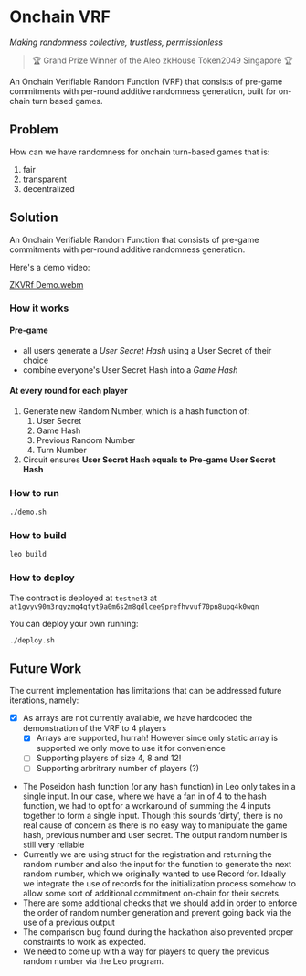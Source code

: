 # Onchain VRF

_Making randomness collective, trustless, permissionless_

> 🏆 Grand Prize Winner of the Aleo zkHouse Token2049 Singapore 🏆

An Onchain Verifiable Random Function (VRF) that consists of pre-game commitments with per-round additive randomness generation, built for on-chain turn based games.

## Problem

How can we have randomness for onchain turn-based games that is:

1. fair
2. transparent
3. decentralized

## Solution

An Onchain Verifiable Random Function that consists of pre-game commitments with per-round additive randomness generation.

Here's a demo video:

[ZKVRf Demo.webm](https://github.com/onchain-vrf/aleo-onchain-vrf/assets/46126470/b6cc1957-2bad-411e-8d62-490a54418818)

### How it works

#### Pre-game

- all users generate a _User Secret Hash_ using a User Secret of their choice
- combine everyone's User Secret Hash into a _Game Hash_

#### At every round for each player

1. Generate new Random Number, which is a hash function of:
   1. User Secret
   2. Game Hash
   3. Previous Random Number
   4. Turn Number
2. Circuit ensures **User Secret Hash equals to Pre-game User Secret Hash**

### How to run

```bash
./demo.sh
```

### How to build

```bash
leo build
```

### How to deploy

The contract is deployed at `testnet3` at `at1gvyv90m3rqyzmq4qtyt9a0m6s2m8qdlcee9prefhvvuf70pn8upq4k0wqn`

You can deploy your own running:

```bash
./deploy.sh
```

## Future Work

The current implementation has limitations that can be addressed future iterations, namely:

- [x] As arrays are not currently available, we have hardcoded the demonstration of the VRF to 4 players
  - [x] Arrays are supported, hurrah! However since only static array is supported we only move to use it for convenience
  - [ ] Supporting players of size 4, 8 and 12!
  - [ ] Supporting arbritrary number of players (?) 
- The Poseidon hash function (or any hash function) in Leo only takes in a single input. In our case, where we have a fan in of 4 to the hash function, we had to opt for a workaround of summing the 4 inputs together to form a single input. Though this sounds ‘dirty’, there is no real cause of concern as there is no easy way to manipulate the game hash, previous number and user secret. The output random number is still very reliable
- Currently we are using struct for the registration and returning the random number and also the input for the function to generate the next random number, which we originally wanted to use Record for. Ideally we integrate the use of records for the initialization process somehow to allow some sort of additional commitment on-chain for their secrets.
- There are some additional checks that we should add in order to enforce the order of random number generation and prevent going back via the use of a previous output
- The comparison bug found during the hackathon also prevented proper constraints to work as expected.
- We need to come up with a way for players to query the previous random number via the Leo program.
